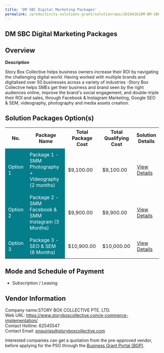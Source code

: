 ```yaml
---
title: 'DM SBC Digital Marketing Packages'
permalink: /productivity-solutions-grant/solutionrepo/201941618M-DM-SBC-Dgtl-Mrktng-Pkg-G
---
```


## DM SBC Digital Marketing Packages

## Overview

**Description**

Story Box Collective helps business owners increase their ROI by navigating the challenging digital world. Having worked with multiple brands and digitalised over 50 businesses across a variety of industries -Story Box Collective helps SMEs get their business and brand seen by the right audiences online, improve the brand's social engagement, and double-triple their ROI and sales, through Facebook & Instagram Marketing, Google SEO & SEM, videography, photography and media assets creation.

## Solution Packages Option(s)

<table>
<tr>
<th><b>No.</b></th>
<th><b>Package Name</b></th>
<th><b>Total Package Cost</b></th>
<th><b>Total Qualifying Cost</b></th>
<th><b>Solution Details</b></th>
</tr>
<tr>
<td style='padding: 10px; background-color: #037E8A; color: #FFFFFF;'>Option 1</td>
<td style='padding: 10px; background-color: #037E8A; color: #FFFFFF;'>Package 1 - SMM Photography + Videography  (2 months)</td>
<td style='padding: 10px;'>$9,100.00</td>
<td style='padding: 10px;'>$9,100.00</td>
<td style='padding: 10px;'><a href='/images/psg/Story_Box_Collective_DM_Packages_05102023_Desensitised_Annex3_Part1.pdf ' target='_blank'>View Details</a></td>
</tr>
<tr>
<td style='padding: 10px; background-color: #037E8A; color: #FFFFFF;'>Option 2</td>
<td style='padding: 10px; background-color: #037E8A; color: #FFFFFF;'>Package 2 - SMM Facebook & SMM Instagram (3 Months)</td>
<td style='padding: 10px;'>$9,900.00</td>
<td style='padding: 10px;'>$9,900.00</td>
<td style='padding: 10px;'><a href='/images/psg/Story_Box_Collective_DM_Packages_05102023_Desensitised_Annex3_Part2.pdf ' target='_blank'>View Details</a></td>
</tr>
<tr>
<td style='padding: 10px; background-color: #037E8A; color: #FFFFFF;'>Option 3</td>
<td style='padding: 10px; background-color: #037E8A; color: #FFFFFF;'>Package 3 - SEO & SEM (6 Months)</td>
<td style='padding: 10px;'>$10,900.00</td>
<td style='padding: 10px;'>$10,000.00</td>
<td style='padding: 10px;'><a href='/images/psg/Story_Box_Collective_DM_Packages_05102023_Desensitised_Annex3_Part3.pdf ' target='_blank'>View Details</a></td>
</tr>
</table>

## Mode and Schedule of Payment

 - Subscription / Leasing

## Vendor Information

 Company name:STORY BOX COLLECTIVE PTE. LTD.<br>Web URL: https://www.storyboxcollective.com/e-commerce-implementation/ <br>Contact Hotline: 62545547 <br>Contact Email: enquiries@storyboxcollective.com 

Interested companies can get a quotation from the pre-approved vendor, before applying for the PSG through the <a href='https://www.businessgrants.gov.sg/' target='_blank' rel='noopener'>Business Grant Portal (BGP)</a>.

<script src="/jquery/resize-tables.js"></script>
